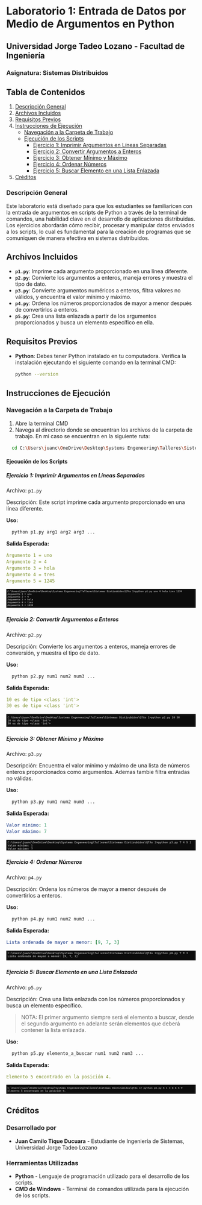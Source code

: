 # Laboratorio 1: Entrada de Datos por Medio de Argumentos en Python

## Universidad Jorge Tadeo Lozano - Facultad de Ingeniería

### Asignatura: Sistemas Distribuidos

## Tabla de Contenidos

1. [Descripción General](#descripción-general)
2. [Archivos Incluidos](#archivos-incluidos)
3. [Requisitos Previos](#requisitos-previos)
4. [Instrucciones de Ejecución](#instrucciones-de-ejecución)
   - [Navegación a la Carpeta de Trabajo](#navegación-a-la-carpeta-de-trabajo)
   - [Ejecución de los Scripts](#ejecución-de-los-scripts)
     - [Ejercicio 1: Imprimir Argumentos en Líneas Separadas](#ejercicio-1-imprimir-argumentos-en-líneas-separadas)
     - [Ejercicio 2: Convertir Argumentos a Enteros](#ejercicio-2-convertir-argumentos-a-enteros)
     - [Ejercicio 3: Obtener Mínimo y Máximo](#ejercicio-3-obtener-mínimo-y-máximo)
     - [Ejercicio 4: Ordenar Números](#ejercicio-4-ordenar-números)
     - [Ejercicio 5: Buscar Elemento en una Lista Enlazada](#ejercicio-5-buscar-elemento-en-una-lista-enlazada)
5. [Créditos](#créditos)

### Descripción General

Este laboratorio está diseñado para que los estudiantes se familiaricen con la entrada de argumentos en scripts de Python a través de la terminal de comandos, una habilidad clave en el desarrollo de aplicaciones distribuidas. Los ejercicios abordarán cómo recibir, procesar y manipular datos enviados a los scripts, lo cual es fundamental para la creación de programas que se comuniquen de manera efectiva en sistemas distribuidos.

## Archivos Incluidos

- **`p1.py`**: Imprime cada argumento proporcionado en una línea diferente.
- **`p2.py`**: Convierte los argumentos a enteros, maneja errores y muestra el tipo de dato.
- **`p3.py`**: Convierte argumentos numéricos a enteros, filtra valores no válidos, y encuentra el valor mínimo y máximo.
- **`p4.py`**: Ordena los números proporcionados de mayor a menor después de convertirlos a enteros.
- **`p5.py`**: Crea una lista enlazada a partir de los argumentos proporcionados y busca un elemento específico en ella.

## Requisitos Previos

- **Python**: Debes tener Python instalado en tu computadora. Verifica la instalación ejecutando el siguiente comando en la terminal CMD:

  ```bash
  python --version
  ```

## Instrucciones de Ejecución

### Navegación a la Carpeta de Trabajo

1. Abre la terminal CMD
2. Navega al directorio donde se encuentran los archivos de la carpeta de trabajo.
   En mi caso se encuentran en la siguiente ruta:

```bash
  cd C:\Users\juanc\OneDrive\Desktop\Systems Engeneering\Talleres\Sistemas Distirubidos\QTAs 1
```

#### Ejecución de los Scripts

##### Ejercicio 1: Imprimir Argumentos en Líneas Separadas

Archivo: `p1.py`

Descripción: Este script imprime cada argumento proporcionado en una línea diferente.

**Uso:**

```bash
  python p1.py arg1 arg2 arg3 ...
```

**Salida Esperada:**

```yaml
Argumento 1 = uno
Argumento 2 = 4
Argumento 3 = hola
Argumento 4 = tres
Argumento 5 = 1245
```

![alt text](img/image.png)

##### Ejercicio 2: Convertir Argumentos a Enteros

Archivo: `p2.py`

Descripción: Convierte los argumentos a enteros, maneja errores de conversión, y muestra el tipo de dato.

**Uso:**

```bash
  python p2.py num1 num2 num3 ...
```

**Salida Esperada:**

```yaml
10 es de tipo <class 'int'>
30 es de tipo <class 'int'>
```

![alt text](img/image-1.png)

##### Ejercicio 3: Obtener Mínimo y Máximo

Archivo: `p3.py`

Descripción: Encuentra el valor mínimo y máximo de una lista de números enteros proporcionados como argumentos. Ademas tambie filtra entradas no válidas.

**Uso:**

```bash
  python p3.py num1 num2 num3 ...
```

**Salida Esperada:**

```yaml
Valor mínimo: 1
Valor máximo: 7
```

![alt text](img/image-2.png)

##### Ejercicio 4: Ordenar Números

Archivo: `p4.py`

Descripción: Ordena los números de mayor a menor después de convertirlos a enteros.

**Uso:**

```bash
  python p4.py num1 num2 num3 ...
```

**Salida Esperada:**

```yaml
Lista ordenada de mayor a menor: [9, 7, 3]
```

![alt text](img/image-3.png)

##### Ejercicio 5: Buscar Elemento en una Lista Enlazada

Archivo: `p5.py`

Descripción: Crea una lista enlazada con los números proporcionados y busca un elemento específico.

> NOTA: El primer argumento siempre será el elemento a buscar, desde el segundo argumento en adelante serán elementos que deberá contener la lista enlazada.

**Uso:**

```bash
  python p5.py elemento_a_buscar num1 num2 num3 ...
```

**Salida Esperada:**

```yaml
Elemento 5 encontrado en la posición 4.
```

![alt text](img/image-4.png)

## Créditos

### Desarrollado por

- **Juan Camilo Tique Ducuara** - Estudiante de Ingeniería de Sistemas, Universidad Jorge Tadeo Lozano

### Herramientas Utilizadas

- **Python** - Lenguaje de programación utilizado para el desarrollo de los scripts.
- **CMD de Windows** - Terminal de comandos utilizada para la ejecución de los scripts.

